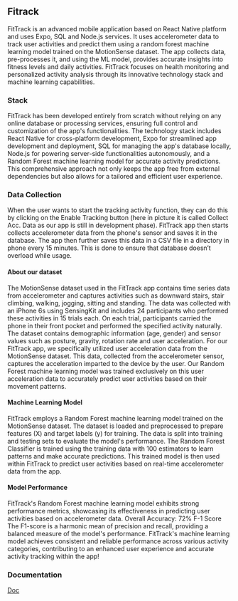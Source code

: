 ## Fitrack
 FitTrack is an advanced mobile application based on React Native platform and uses Expo, SQL and Node.js services. It uses accelerometer data to track user activities and predict them using a random forest machine learning model trained on the MotionSense dataset. The app collects data, pre-processes it, and using the ML model, provides accurate insights into fitness levels and daily activities. FitTrack focuses on health monitoring and personalized activity analysis through its innovative technology stack and machine learning capabilities.

### Stack
FitTrack has been developed entirely from scratch without relying on any online database or processing services, ensuring full control and customization of the app's functionalities.
The technology stack includes React Native for cross-platform development, Expo for streamlined app development and deployment, SQL for managing the app's database locally, Node.js for powering server-side functionalities autonomously, and a Random Forest machine learning model for accurate activity predictions. 
This comprehensive approach not only keeps the app free from external dependencies but also allows for a tailored and efficient user experience.


### Data Collection
When the user wants to start the tracking activity function, they can do this by clicking on the Enable Tracking button (here in picture it is called Collect Acc. Data as our app is still in development phase). FitTrack app then  starts collects accelerometer data from the phone's sensor and saves it in the database. The app then further saves this data in a CSV file in a directory in phone every 15 minutes. This is done to ensure that database doesn’t overload while usage.

#### About our dataset
The MotionSense dataset used in the FitTrack app contains time series data from accelerometer and captures activities such as downward stairs, stair climbing, walking, jogging, sitting and standing. 
The data was collected with an iPhone 6s using SensingKit and includes 24 participants who performed these activities in 15 trials each. On each trial, participants carried the phone in their front pocket and performed the specified activity naturally. 
The dataset contains demographic information (age, gender) and sensor values ​​such as posture, gravity, rotation rate and user acceleration. 
For our FitTrack app, we specifically utilized user acceleration data from the MotionSense dataset. This data, collected from the accelerometer sensor, captures the acceleration imparted to the device by the user. Our Random Forest machine learning model was trained exclusively on this user acceleration data to accurately predict user activities based on their movement patterns.

#### Machine Learning Model
FitTrack employs a Random Forest machine learning model trained on the MotionSense dataset. 
The dataset is loaded and preprocessed to prepare features (X) and target labels (y) for training.
The data is split into training and testing sets to evaluate the model's performance.
The Random Forest Classifier is trained using the training data with 100 estimators to learn patterns and make accurate predictions.
This trained model is then used within FitTrack to predict user activities based on real-time accelerometer data from the app.

####  Model Performance
FitTrack's Random Forest machine learning model exhibits strong performance metrics, showcasing its effectiveness in predicting user activities based on accelerometer data. 
Overall Accuracy: 72% F-1 Score
The F1-score is a harmonic mean of precision and recall, providing a balanced measure of the model's performance. 
FitTrack's machine learning model achieves consistent and reliable performance across various activity categories, contributing to an enhanced user experience and accurate activity tracking within the app!

### Documentation 
[Doc](https://drive.google.com/file/d/1B8RtluTDrZkugkKNyYwQ_a0LCHt_GyId/view?usp=sharing)


